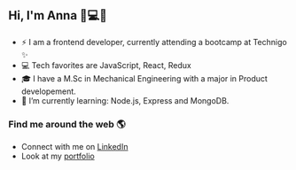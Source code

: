 ## Hi, I'm Anna 👋💻✨

<!--
**AnnaHellqvist/AnnaHellqvist** is a ✨ _special_ ✨ repository because its `README.md` (this file) appears on your GitHub profile.

Here are some ideas to get you started:

- 🔭 I’m currently working on ...
- 🌱 I’m currently learning ...
- 👯 I’m looking to collaborate on ...
- 🤔 I’m looking for help with ...
- 💬 Ask me about ...
- 📫 How to reach me: ...
- 😄 Pronouns: ...
- ⚡ Fun fact: ...
-->

- ⚡ I am a frontend developer, currently attending a bootcamp at Technigo ✨
- 💻 Tech favorites are JavaScript, React, Redux
- 🎓 I have a M.Sc in Mechanical Engineering with a major in Product developement. 
- 🌱 I’m currently learning: Node.js, Express and MongoDB.

### Find me around the web 🌎
- Connect with me on [LinkedIn](https://www.linkedin.com/in/anna-hellqvist-62168466/)
- Look at my [portfolio](https://anna-hellqvist.netlify.app/)
